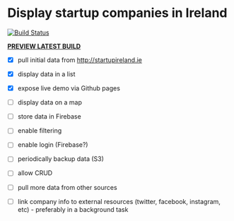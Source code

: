 # Display startup companies in Ireland

[![Build Status](https://travis-ci.org/ivarprudnikov/irish-startups.svg?branch=master)](https://travis-ci.org/ivarprudnikov/irish-startups)

**[PREVIEW LATEST BUILD](http://ivarprudnikov.github.io/irish-startups)**

- [x] pull initial data from http://startupireland.ie
- [x] display data in a list
- [x] expose live demo via Github pages
- [ ] display data on a map
- [ ] store data in Firebase
- [ ] enable filtering
- [ ] enable login (Firebase?)
- [ ] periodically backup data (S3)
- [ ] allow CRUD
- [ ] pull more data from other sources
- [ ] link company info to external resources (twitter, facebook, instagram, etc) - preferably in a background task


